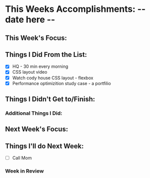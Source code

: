 # This Weeks Accomplishments: -- date here --

## This Week's Focus:

## Things I Did From the List:
- [x] HQ - 30 min every morning
- [x] CSS layout video
- [x] Watch cody house CSS layout - flexbox
- [x] Performance optimizition study case - a portfilio  

## Things I Didn't Get to/Finish:

### Additional Things I Did:

## Next Week's Focus:

## Things I'll do Next Week:

- [ ] Call Mom

### Week in Review
